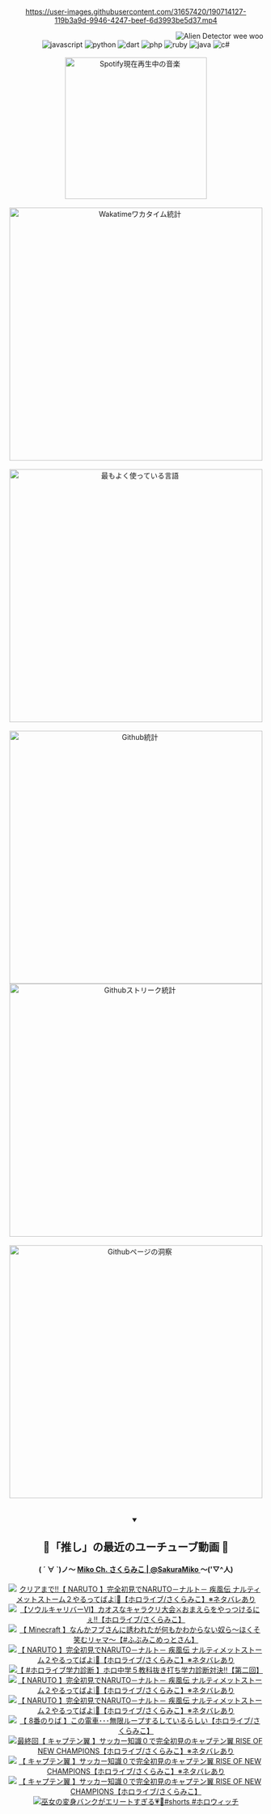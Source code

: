 <!-- START: HERO IMAGE GIF ////////// ////////// ////////// -->
<!-- <img src="@/../assets/img/gaming/ghost-of-tsushima.gif" width="100%"  alt="nellyXinwei's Hero Gif Image"/> -->
<!-- END: HERO IMAGE GIF ////////// ////////// ////////// -->

<div align="center" >  
  
<!-- START:ワンピース 第1015話「ルフィはRED ROCを使う」 -->
<https://user-images.githubusercontent.com/31657420/190714127-119b3a9d-9946-4247-beef-6d3993be5d37.mp4>
<!-- END:ワンピース 第1015話「ルフィはRED ROCを使う」 -->

<!-- START:VISITOR COUNTER -->
<div width="100%" align="right">
<img src="https://komarev.com/ghpvc/?username=nellyXinwei&label=🛸&color=grey&style=for-the-badge&labelcolor=ffffff" alt="Alien Detector wee woo"/>
</div>
<!-- END:VISITOR COUNTER -->

<!-- START: PROGRAMMING LANGUAGES -->
<!-- 色彩 Color Scheme:
#961E3A, #8A0D42, #5A0640, #4F265E, #2B355A, #3E759B, #CC4246,
#BB2649, #AD1052, #700750, #633075, #364270, #4E92C2, #FF5357
Sauce: https://www.webcreatorbox.com/inspiration/pantone-2023
-->

<img src="https://img.shields.io/badge/javascript%20-%23BB2649.svg?&style=for-the-badge&logo=javascript&logoColor=white&labelColor=961E3A" alt="javascript"/>
<img src="https://img.shields.io/badge/python%20-%23AD1052.svg?&style=for-the-badge&logo=python&logoColor=white&labelColor=8A0D42" alt="python" />
<img src="https://img.shields.io/badge/dart%20-%23700750.svg?&style=for-the-badge&logo=dart&logoColor=white&labelColor=5A0640" alt="dart"/>
<img src="https://img.shields.io/badge/php%20-%23633075.svg?&style=for-the-badge&logo=php&logoColor=white&labelColor=4F265E" alt="php"/>
<img src="https://img.shields.io/badge/ruby%20-%23364270.svg?&style=for-the-badge&logo=ruby&logoColor=white&labelColor=2B355A" alt="ruby"/>
<img src="https://img.shields.io/badge/java%20-%234E92C2.svg?&style=for-the-badge&logo=openjdk&logoColor=white&labelColor=3E759B" alt="java"/>
<img src="https://img.shields.io/badge/c%23-%23FF5357.svg?style=for-the-badge&logo=c-sharp&logoColor=white&labelColor=CC4246" alt="c#"/>  
<!-- END: PROGRAMMING LANGUAGES -->

<br>
<br>

<!-- START: MUSIC STATUS -->
  <!-- <a href="https://newojima-gsrs-20220114.vercel.app/api/now-playing?open">
    <img src="https://newojima-gsrs-20220114.vercel.app/api/now-playing" alt="Spotify現在再生中の音楽">
  </a> -->
  <img src="https://newojima-grss-20230114.vercel.app/api/spotify?border_color=transparent" alt="Spotify現在再生中の音楽" width="280px">
<!-- END: MUSIC STATUS -->

<br>
<br>

<!-- START: GITHUB STATUS -->
<!-- 色彩 Color Scheme:  #BB2649, #AD1052, #700750, #633075 -->
<img align="center" src="https://newojima-grs-20230109.vercel.app/api/wakatime?username=njtalba5127&layout=compact&langs_count=10&locale=ja&hide_title=false&title_color=fff&hide_border=true&text_color=fff&bg_color=BB2649,BB2649,633075,633075&hide=other,css,html,bash,xml,git%20config,makefile,properties,yaml,markdown,text,json,jsx" alt="Wakatimeワカタイム統計" width="500px"/>

<br>
<br>

<!-- 色彩 Color Scheme:  #633075, #364270, #4E92C2 -->
  <img align="center" src="https://newojima-grs-20230109.vercel.app/api/top-langs?username=njtalba5127&layout=compact&text_color=fff&icon_color=fff&hide_border=true&&locale=ja&hide_title=false&title_color=fff&include_all_commits=true&card_width=445&langs_count=11&hide=c%23,powershell,shaderlab,hlsl,makefile,jupyter%20notebook,python,html,css,shell,batchfile,less,liquid,hack,scss&bg_color=4F265E,633075,4E92C2" alt="最もよく使っている言語" width="500px"/>

<br>
<br>

<!-- 色彩 Color Scheme:  #4E92C2, #FF5357 -->
  <img align="center" src="https://newojima-grs-20230109.vercel.app/api?username=njtalba5127&rank_icon=github&show_icons=true&&locale=ja&title_color=fff&text_color=fff&icon_color=fff&hide_border=true&hide_title=false&count_private=true&include_all_commits=true&card_width=495&disable_animations=true&bg_color=4E92C2,4E92C2,FF5357" alt="Github統計" width="500px"/>

<br>

<img align="center" src="https://streak-stats.demolab.com?user=njtalba5127&theme=dark&hide_border=true&locale=ja&ring=BB2649&stroke=222222&background=151515&sideLabels=BB2649&currStreakLabel=ffffff&border=BB2649&fire=FF5357&currStreakNum=ffffff&sideNums=FF5357&dates=ffffff" alt="Githubストリーク統計" width="500px"/>

<br>
<br>

  <img align="center" width="500px" src="@/../assets/img/page-insights.svg" alt="Githubページの洞察"/>
  
</div>
<!-- END: GITHUB STATUS -->

<br>
<br>

<div align="center">
<details open>
  <summary>

  </summary>

  <h2 align="center">🌸「推し」の最近のユーチューブ動画 🌸</h2>
  <h4>
  ( ´ ∀ `)ノ～ 
  <a href="https://www.youtube.com/@SakuraMiko">Miko Ch. さくらみこ | @SakuraMiko
  </a>
   ～('▽^人)
  </h4>

  <!-- BEGIN YOUTUBE-CARDS -->
<a href="https://www.youtube.com/watch?v=zWTiYhq6zA4"><img src="https://ytcards.demolab.com/?id=zWTiYhq6zA4&title=%E3%82%AF%E3%83%AA%E3%82%A2%E3%81%BE%E3%81%A7%E2%80%BC%E3%80%90+NARUTO+%E3%80%91%E5%AE%8C%E5%85%A8%E5%88%9D%E8%A6%8B%E3%81%A7NARUTO%EF%BC%8D%E3%83%8A%E3%83%AB%E3%83%88%EF%BC%8D+%E7%96%BE%E9%A2%A8%E4%BC%9D+%E3%83%8A%E3%83%AB%E3%83%86%E3%82%A3%E3%83%A1%E3%83%83%E3%83%88%E3%82%B9%E3%83%88%E3%83%BC%E3%83%A0%EF%BC%92%E3%82%84%E3%82%8B%E3%81%A3%E3%81%A6%E3%81%B0%E3%82%88%E2%9D%95%F0%9F%8D%A5%E3%80%90%E3%83%9B%E3%83%AD%E3%83%A9%E3%82%A4%E3%83%96%2F%E3%81%95%E3%81%8F%E3%82%89%E3%81%BF%E3%81%93%E3%80%91%E2%80%BB%E3%83%8D%E3%82%BF%E3%83%90%E3%83%AC%E3%81%82%E3%82%8A&lang=ja&timestamp=1717907992&background_color=%230d1117&title_color=%23ffffff&stats_color=%23dedede&max_title_lines=1&width=187&border_radius=5&duration=0" alt="クリアまで‼【 NARUTO 】完全初見でNARUTO－ナルト－ 疾風伝 ナルティメットストーム２やるってばよ❕🍥【ホロライブ/さくらみこ】※ネタバレあり" title="クリアまで‼【 NARUTO 】完全初見でNARUTO－ナルト－ 疾風伝 ナルティメットストーム２やるってばよ❕🍥【ホロライブ/さくらみこ】※ネタバレあり"></a>
<a href="https://www.youtube.com/watch?v=Es3aK6VI38U"><img src="https://ytcards.demolab.com/?id=Es3aK6VI38U&title=%E3%80%90%E3%82%BD%E3%82%A6%E3%83%AB%E3%82%AD%E3%83%A3%E3%83%AA%E3%83%90%E3%83%BC%E2%85%A5%E3%80%91%E3%82%AB%E3%82%AA%E3%82%B9%E3%81%AA%E3%82%AD%E3%83%A3%E3%83%A9%E3%82%AF%E3%83%AA%E5%A4%A7%E4%BC%9A%E2%9A%94%E3%81%8A%E3%81%BE%E3%81%88%E3%82%89%E3%82%92%E3%82%84%E3%81%A3%E3%81%A4%E3%81%91%E3%82%8B%E3%81%AB%E3%81%87%E2%80%BC%E3%80%90%E3%83%9B%E3%83%AD%E3%83%A9%E3%82%A4%E3%83%96%2F%E3%81%95%E3%81%8F%E3%82%89%E3%81%BF%E3%81%93%E3%80%91&lang=ja&timestamp=1717857348&background_color=%230d1117&title_color=%23ffffff&stats_color=%23dedede&max_title_lines=1&width=187&border_radius=5&duration=8619" alt="【ソウルキャリバーⅥ】カオスなキャラクリ大会⚔おまえらをやっつけるにぇ‼【ホロライブ/さくらみこ】" title="【ソウルキャリバーⅥ】カオスなキャラクリ大会⚔おまえらをやっつけるにぇ‼【ホロライブ/さくらみこ】"></a>
<a href="https://www.youtube.com/watch?v=qT7erXhsqeY"><img src="https://ytcards.demolab.com/?id=qT7erXhsqeY&title=%E3%80%90+Minecraft+%E3%80%91%E3%81%AA%E3%82%93%E3%81%8B%E3%83%95%E3%83%96%E3%81%95%E3%82%93%E3%81%AB%E8%AA%98%E3%82%8F%E3%82%8C%E3%81%9F%E3%81%8C%E4%BD%95%E3%82%82%E3%81%8B%E3%82%8F%E3%81%8B%E3%82%89%E3%81%AA%E3%81%84%E5%A5%B4%E3%82%89%EF%BD%9E%E3%81%BB%E3%81%8F%E3%81%9D%E7%AC%91%E3%82%80%E3%83%AA%E3%83%A3%E3%83%9E%EF%BD%9E%E3%80%90%23%E3%81%B5%E3%81%B6%E3%81%BF%E3%81%93%E3%82%81%E3%81%A3%E3%81%A8%E3%81%95%E3%82%93%E3%80%91&lang=ja&timestamp=1717689076&background_color=%230d1117&title_color=%23ffffff&stats_color=%23dedede&max_title_lines=1&width=187&border_radius=5&duration=9641" alt="【 Minecraft 】なんかフブさんに誘われたが何もかわからない奴ら～ほくそ笑むリャマ～【#ふぶみこめっとさん】" title="【 Minecraft 】なんかフブさんに誘われたが何もかわからない奴ら～ほくそ笑むリャマ～【#ふぶみこめっとさん】"></a>
<a href="https://www.youtube.com/watch?v=vbnS3JZ2DDk"><img src="https://ytcards.demolab.com/?id=vbnS3JZ2DDk&title=%E3%80%90+NARUTO+%E3%80%91%E5%AE%8C%E5%85%A8%E5%88%9D%E8%A6%8B%E3%81%A7NARUTO%EF%BC%8D%E3%83%8A%E3%83%AB%E3%83%88%EF%BC%8D+%E7%96%BE%E9%A2%A8%E4%BC%9D+%E3%83%8A%E3%83%AB%E3%83%86%E3%82%A3%E3%83%A1%E3%83%83%E3%83%88%E3%82%B9%E3%83%88%E3%83%BC%E3%83%A0%EF%BC%92%E3%82%84%E3%82%8B%E3%81%A3%E3%81%A6%E3%81%B0%E3%82%88%E2%9D%95%F0%9F%8D%A5%E3%80%90%E3%83%9B%E3%83%AD%E3%83%A9%E3%82%A4%E3%83%96%2F%E3%81%95%E3%81%8F%E3%82%89%E3%81%BF%E3%81%93%E3%80%91%E2%80%BB%E3%83%8D%E3%82%BF%E3%83%90%E3%83%AC%E3%81%82%E3%82%8A&lang=ja&timestamp=1717607900&background_color=%230d1117&title_color=%23ffffff&stats_color=%23dedede&max_title_lines=1&width=187&border_radius=5&duration=12359" alt="【 NARUTO 】完全初見でNARUTO－ナルト－ 疾風伝 ナルティメットストーム２やるってばよ❕🍥【ホロライブ/さくらみこ】※ネタバレあり" title="【 NARUTO 】完全初見でNARUTO－ナルト－ 疾風伝 ナルティメットストーム２やるってばよ❕🍥【ホロライブ/さくらみこ】※ネタバレあり"></a>
<a href="https://www.youtube.com/watch?v=4fSfOW4PqQY"><img src="https://ytcards.demolab.com/?id=4fSfOW4PqQY&title=%E3%80%90+%23%E3%83%9B%E3%83%AD%E3%83%A9%E3%82%A4%E3%83%96%E5%AD%A6%E5%8A%9B%E8%A8%BA%E6%96%AD+%E3%80%91%E3%83%9B%E3%83%AD%E4%B8%AD%E5%AD%A6%EF%BC%95%E6%95%99%E7%A7%91%E6%8A%9C%E3%81%8D%E6%89%93%E3%81%A1%E5%AD%A6%E5%8A%9B%E8%A8%BA%E6%96%AD%E5%AF%BE%E6%B1%BA%E2%80%BC%E3%80%90%E7%AC%AC%E4%BA%8C%E5%9B%9E%E3%80%91&lang=ja&timestamp=1717593343&background_color=%230d1117&title_color=%23ffffff&stats_color=%23dedede&max_title_lines=1&width=187&border_radius=5&duration=4141" alt="【 #ホロライブ学力診断 】ホロ中学５教科抜き打ち学力診断対決‼【第二回】" title="【 #ホロライブ学力診断 】ホロ中学５教科抜き打ち学力診断対決‼【第二回】"></a>
<a href="https://www.youtube.com/watch?v=tRyhQP65JXw"><img src="https://ytcards.demolab.com/?id=tRyhQP65JXw&title=%E3%80%90+NARUTO+%E3%80%91%E5%AE%8C%E5%85%A8%E5%88%9D%E8%A6%8B%E3%81%A7NARUTO%EF%BC%8D%E3%83%8A%E3%83%AB%E3%83%88%EF%BC%8D+%E7%96%BE%E9%A2%A8%E4%BC%9D+%E3%83%8A%E3%83%AB%E3%83%86%E3%82%A3%E3%83%A1%E3%83%83%E3%83%88%E3%82%B9%E3%83%88%E3%83%BC%E3%83%A0%EF%BC%92%E3%82%84%E3%82%8B%E3%81%A3%E3%81%A6%E3%81%B0%E3%82%88%E2%9D%95%F0%9F%8D%A5%E3%80%90%E3%83%9B%E3%83%AD%E3%83%A9%E3%82%A4%E3%83%96%2F%E3%81%95%E3%81%8F%E3%82%89%E3%81%BF%E3%81%93%E3%80%91%E2%80%BB%E3%83%8D%E3%82%BF%E3%83%90%E3%83%AC%E3%81%82%E3%82%8A&lang=ja&timestamp=1717505530&background_color=%230d1117&title_color=%23ffffff&stats_color=%23dedede&max_title_lines=1&width=187&border_radius=5&duration=9531" alt="【 NARUTO 】完全初見でNARUTO－ナルト－ 疾風伝 ナルティメットストーム２やるってばよ❕🍥【ホロライブ/さくらみこ】※ネタバレあり" title="【 NARUTO 】完全初見でNARUTO－ナルト－ 疾風伝 ナルティメットストーム２やるってばよ❕🍥【ホロライブ/さくらみこ】※ネタバレあり"></a>
<a href="https://www.youtube.com/watch?v=xuwkWSS8zcw"><img src="https://ytcards.demolab.com/?id=xuwkWSS8zcw&title=%E3%80%90+NARUTO+%E3%80%91%E5%AE%8C%E5%85%A8%E5%88%9D%E8%A6%8B%E3%81%A7NARUTO%EF%BC%8D%E3%83%8A%E3%83%AB%E3%83%88%EF%BC%8D+%E7%96%BE%E9%A2%A8%E4%BC%9D+%E3%83%8A%E3%83%AB%E3%83%86%E3%82%A3%E3%83%A1%E3%83%83%E3%83%88%E3%82%B9%E3%83%88%E3%83%BC%E3%83%A0%EF%BC%92%E3%82%84%E3%82%8B%E3%81%A3%E3%81%A6%E3%81%B0%E3%82%88%E2%9D%95%F0%9F%8D%A5%E3%80%90%E3%83%9B%E3%83%AD%E3%83%A9%E3%82%A4%E3%83%96%2F%E3%81%95%E3%81%8F%E3%82%89%E3%81%BF%E3%81%93%E3%80%91%E2%80%BB%E3%83%8D%E3%82%BF%E3%83%90%E3%83%AC%E3%81%82%E3%82%8A&lang=ja&timestamp=1717431834&background_color=%230d1117&title_color=%23ffffff&stats_color=%23dedede&max_title_lines=1&width=187&border_radius=5&duration=14867" alt="【 NARUTO 】完全初見でNARUTO－ナルト－ 疾風伝 ナルティメットストーム２やるってばよ❕🍥【ホロライブ/さくらみこ】※ネタバレあり" title="【 NARUTO 】完全初見でNARUTO－ナルト－ 疾風伝 ナルティメットストーム２やるってばよ❕🍥【ホロライブ/さくらみこ】※ネタバレあり"></a>
<a href="https://www.youtube.com/watch?v=KaqsVSYEeKU"><img src="https://ytcards.demolab.com/?id=KaqsVSYEeKU&title=%E3%80%90+8%E7%95%AA%E3%81%AE%E3%82%8A%E3%81%B0+%E3%80%91%E3%81%93%E3%81%AE%E9%9B%BB%E8%BB%8A%EF%BD%A5%EF%BD%A5%EF%BD%A5%E7%84%A1%E9%99%90%E3%83%AB%E3%83%BC%E3%83%97%E3%81%99%E3%82%8B%E3%81%97%E3%81%A6%E3%81%84%E3%82%8B%E3%82%89%E3%81%97%E3%81%84%E3%80%90%E3%83%9B%E3%83%AD%E3%83%A9%E3%82%A4%E3%83%96%2F%E3%81%95%E3%81%8F%E3%82%89%E3%81%BF%E3%81%93%E3%80%91&lang=ja&timestamp=1717414527&background_color=%230d1117&title_color=%23ffffff&stats_color=%23dedede&max_title_lines=1&width=187&border_radius=5&duration=5181" alt="【 8番のりば 】この電車･･･無限ループするしているらしい【ホロライブ/さくらみこ】" title="【 8番のりば 】この電車･･･無限ループするしているらしい【ホロライブ/さくらみこ】"></a>
<a href="https://www.youtube.com/watch?v=zLZSFOZfQkI"><img src="https://ytcards.demolab.com/?id=zLZSFOZfQkI&title=%E6%9C%80%E7%B5%82%E5%9B%9E%E3%80%90+%E3%82%AD%E3%83%A3%E3%83%97%E3%83%86%E3%83%B3%E7%BF%BC+%E3%80%91%E3%82%B5%E3%83%83%E3%82%AB%E3%83%BC%E7%9F%A5%E8%AD%98%EF%BC%90%E3%81%A7%E5%AE%8C%E5%85%A8%E5%88%9D%E8%A6%8B%E3%81%AE%E3%82%AD%E3%83%A3%E3%83%97%E3%83%86%E3%83%B3%E7%BF%BC+RISE+OF+NEW+CHAMPIONS%E3%80%90%E3%83%9B%E3%83%AD%E3%83%A9%E3%82%A4%E3%83%96%2F%E3%81%95%E3%81%8F%E3%82%89%E3%81%BF%E3%81%93%E3%80%91%E2%80%BB%E3%83%8D%E3%82%BF%E3%83%90%E3%83%AC%E3%81%82%E3%82%8A&lang=ja&timestamp=1717344327&background_color=%230d1117&title_color=%23ffffff&stats_color=%23dedede&max_title_lines=1&width=187&border_radius=5&duration=27553" alt="最終回【 キャプテン翼 】サッカー知識０で完全初見のキャプテン翼 RISE OF NEW CHAMPIONS【ホロライブ/さくらみこ】※ネタバレあり" title="最終回【 キャプテン翼 】サッカー知識０で完全初見のキャプテン翼 RISE OF NEW CHAMPIONS【ホロライブ/さくらみこ】※ネタバレあり"></a>
<a href="https://www.youtube.com/watch?v=gSQ2ZABm_JI"><img src="https://ytcards.demolab.com/?id=gSQ2ZABm_JI&title=%E3%80%90+%E3%82%AD%E3%83%A3%E3%83%97%E3%83%86%E3%83%B3%E7%BF%BC+%E3%80%91%E3%82%B5%E3%83%83%E3%82%AB%E3%83%BC%E7%9F%A5%E8%AD%98%EF%BC%90%E3%81%A7%E5%AE%8C%E5%85%A8%E5%88%9D%E8%A6%8B%E3%81%AE%E3%82%AD%E3%83%A3%E3%83%97%E3%83%86%E3%83%B3%E7%BF%BC+RISE+OF+NEW+CHAMPIONS%E3%80%90%E3%83%9B%E3%83%AD%E3%83%A9%E3%82%A4%E3%83%96%2F%E3%81%95%E3%81%8F%E3%82%89%E3%81%BF%E3%81%93%E3%80%91%E2%80%BB%E3%83%8D%E3%82%BF%E3%83%90%E3%83%AC%E3%81%82%E3%82%8A&lang=ja&timestamp=1717270090&background_color=%230d1117&title_color=%23ffffff&stats_color=%23dedede&max_title_lines=1&width=187&border_radius=5&duration=22073" alt="【 キャプテン翼 】サッカー知識０で完全初見のキャプテン翼 RISE OF NEW CHAMPIONS【ホロライブ/さくらみこ】※ネタバレあり" title="【 キャプテン翼 】サッカー知識０で完全初見のキャプテン翼 RISE OF NEW CHAMPIONS【ホロライブ/さくらみこ】※ネタバレあり"></a>
<a href="https://www.youtube.com/watch?v=P_9s3-Kyf74"><img src="https://ytcards.demolab.com/?id=P_9s3-Kyf74&title=%E3%80%90+%E3%82%AD%E3%83%A3%E3%83%97%E3%83%86%E3%83%B3%E7%BF%BC++%E3%80%91%E3%82%B5%E3%83%83%E3%82%AB%E3%83%BC%E7%9F%A5%E8%AD%98%EF%BC%90%E3%81%A7%E5%AE%8C%E5%85%A8%E5%88%9D%E8%A6%8B%E3%81%AE%E3%82%AD%E3%83%A3%E3%83%97%E3%83%86%E3%83%B3%E7%BF%BC+RISE+OF+NEW+CHAMPIONS%E3%80%90%E3%83%9B%E3%83%AD%E3%83%A9%E3%82%A4%E3%83%96%2F%E3%81%95%E3%81%8F%E3%82%89%E3%81%BF%E3%81%93%E3%80%91&lang=ja&timestamp=1717244143&background_color=%230d1117&title_color=%23ffffff&stats_color=%23dedede&max_title_lines=1&width=187&border_radius=5&duration=14395" alt="【 キャプテン翼  】サッカー知識０で完全初見のキャプテン翼 RISE OF NEW CHAMPIONS【ホロライブ/さくらみこ】" title="【 キャプテン翼  】サッカー知識０で完全初見のキャプテン翼 RISE OF NEW CHAMPIONS【ホロライブ/さくらみこ】"></a>
<a href="https://www.youtube.com/watch?v=zwykrx-1Jis"><img src="https://ytcards.demolab.com/?id=zwykrx-1Jis&title=%E5%B7%AB%E5%A5%B3%E3%81%AE%E5%A4%89%E8%BA%AB%E3%83%90%E3%83%B3%E3%82%AF%E3%81%8C%E3%82%A8%E3%83%AA%E3%83%BC%E3%83%88%E3%81%99%E3%81%8E%E3%82%8B%F0%9F%92%97%F0%9F%8C%B8%23shorts+%23%E3%83%9B%E3%83%AD%E3%82%A6%E3%82%A3%E3%83%83%E3%83%81&lang=ja&timestamp=1717151420&background_color=%230d1117&title_color=%23ffffff&stats_color=%23dedede&max_title_lines=1&width=187&border_radius=5&duration=16" alt="巫女の変身バンクがエリートすぎる💗🌸#shorts #ホロウィッチ" title="巫女の変身バンクがエリートすぎる💗🌸#shorts #ホロウィッチ"></a>
<!-- END YOUTUBE-CARDS -->

</div>
  
</details>
